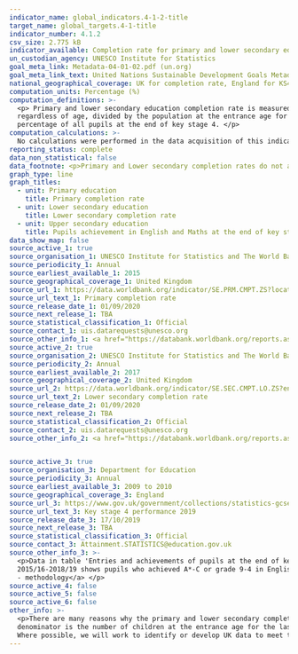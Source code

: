 ```yaml
---
indicator_name: global_indicators.4-1-2-title
target_name: global_targets.4-1-title
indicator_number: 4.1.2
csv_size: 2.775 kB
indicator_available: Completion rate for primary and lower secondary education is used. For upper secondary education completion rate a proxy for GCSE attainment at KS4 (in all schools) is used.
un_custodian_agency: UNESCO Institute for Statistics
goal_meta_link: Metadata-04-01-02.pdf (un.org)
goal_meta_link_text: United Nations Sustainable Development Goals Metadata 4.1.2
national_geographical_coverage: UK for completion rate, England for KS4 Achievement 
computation_units: Percentage (%)
computation_definitions: >-
  <p> Primary and lower secondary education completion rate is measured as the gross intake ratio to the last grade of lower primary/secondary education. It is calculated as the number of new entrants (enrollments minus repeaters) in the last grade of primary/lower secondary education,
  regardless of age, divided by the population at the entrance age for the last grade of primary/lower secondary education.</p> <p> GCSE attainment is the percentage of pupils who achieved A*-C or grade 9-4 in English and maths GCSEs or equivalent. GCSE attainment is calculated as a
  percentage of all pupils at the end of key stage 4. </p>
computation_calculations: >-
  No calculations were performed in the data acquisition of this indicator as appropriate data was readily available in the final format specified by this proxy indicator. For insight into the details of potential calculations please refer to the original source methodology information.
reporting_status: complete
data_non_statistical: false
data_footnote: <p>Primary and Lower secondary completion rates do not adjust for students who drop out during the final year of education. Thus this rate is a proxy that should be taken as an upper estimate of the actual completion rate. </p>
graph_type: line
graph_titles:
  - unit: Primary education
    title: Primary completion rate
  - unit: Lower secondary education
    title: Lower secondary completion rate
  - unit: Upper secondary education
    title: Pupils achievement in English and Maths at the end of key stage 4 
data_show_map: false
source_active_1: true
source_organisation_1: UNESCO Institute for Statistics and The World Bank
source_periodicity_1: Annual
source_earliest_available_1: 2015
source_geographical_coverage_1: United Kingdom
source_url_1: https://data.worldbank.org/indicator/SE.PRM.CMPT.ZS?locations=GB
source_url_text_1: Primary completion rate
source_release_date_1: 01/09/2020
source_next_release_1: TBA
source_statistical_classification_1: Official
source_contact_1: uis.datarequests@unesco.org
source_other_info_1: <a href="https://databank.worldbank.org/reports.aspx?source=2&type=metadata&series=SE.PRM.CMPT.ZS">Primary completion rate - methodology</a>
source_active_2: true
source_organisation_2: UNESCO Institute for Statistics and The World Bank
source_periodicity_2: Annual
source_earliest_available_2: 2017
source_geographical_coverage_2: United Kingdom
source_url_2: https://data.worldbank.org/indicator/SE.SEC.CMPT.LO.ZS?end=2018&locations=GB&start=2017&view=chart
source_url_text_2: Lower secondary completion rate
source_release_date_2: 01/09/2020
source_next_release_2: TBA
source_statistical_classification_2: Official
source_contact_2: uis.datarequests@unesco.org
source_other_info_2: <a href="https://databank.worldbank.org/reports.aspx?source=2&type=metadata&series=SE.SEC.CMPT.LO.ZS">Secondary completion rate - methodology</a>


source_active_3: true
source_organisation_3: Department for Education
source_periodicity_3: Annual
source_earliest_available_3: 2009 to 2010
source_geographical_coverage_3: England
source_url_3: https://www.gov.uk/government/collections/statistics-gcses-key-stage-4
source_url_text_3: Key stage 4 performance 2019
source_release_date_3: 17/10/2019
source_next_release_3: TBA
source_statistical_classification_3: Official
source_contact_3: Attainment.STATISTICS@education.gov.uk
source_other_info_3: >-
  <p>Data in table 'Entries and achievements of pupils at the end of key stage 4 by type of school and gender' in revised GCSE and equivalent results document.</p><p>2010/11-2014/2015 GCSE attainment shows pupils who achieved 5+ A*-C including English and maths. GCSE attainment from
  2015/16-2018/19 shows pupils who achieved A*-C or grade 9-4 in English and maths GCSEs or equivalent.</p><p> <a href="https://assets.publishing.service.gov.uk/government/uploads/system/uploads/attachment_data/file/840043/2019_KS4_Provisional_quality_and_methodology.pdf">Attainment in KS4
  - methodology</a> </p>
source_active_4: false
source_active_5: false
source_active_6: false
other_info: >-
  <p>There are many reasons why the primary and lower secondary completion rate can exceed 100 percent - the numerator may include late entrants and overage children who have repeated one or more grades of primary education as well as children who entered school early, while the
  denominator is the number of children at the entrance age for the last grade of primary education.</p><p>Following the introduction of the reformed 9 to 1 GCSEs in 2017, a grade 5 or above counts as a 9-5 pass.</p> This indicator is being used as an approximation of the UN SDG Indicator.
  Where possible, we will work to identify or develop UK data to meet the global indicator specification. This indicator has not been identified in collaboration with topic experts.
---
```

